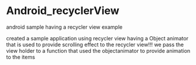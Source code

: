 # Android_recyclerView
android sample having a recycler view example 

created a sample application using recycler view having a Object animator that is used to provide scrolling effect to the recycler view!!!
we pass the view holder to a function that used the objectanimator to provide animation to the items
